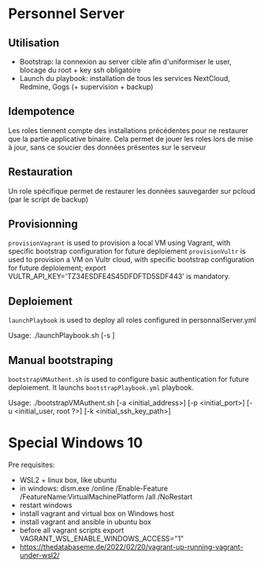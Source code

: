 # Personnel Server

## Utilisation

* Bootstrap: la connexion au server cible afin d'uniformiser le user, blocage du root + key ssh obligatoire
* Launch du playbook: installation de tous les services NextCloud, Redmine, Gogs (+ supervision + backup)

## Idempotence

Les roles tiennent compte des installations précédentes pour ne restaurer que la partie applicative binaire. Cela permet de jouer les roles lors de mise à jour, sans ce soucier des données présentes sur le serveur

## Restauration

Un role spécifique permet de restaurer les données sauvegarder sur pcloud (par le script de backup)

## Provisionning

`provisionVagrant` is used to provision a local VM using Vagrant, with specific bootstrap configuration for future deploiement
`provisionVultr` is used to provision a VM on Vultr cloud, with specific bootstrap configuration for future deploiement; export VULTR_API_KEY='TZ34ESDFE4S45DFDFTD5SDF443' is mandatory.

## Deploiement

`launchPlaybook` is used to deploy all roles configured in personnalServer.yml

Usage: ./launchPlaybook.sh [-s <target server>]

## Manual bootstraping

`bootstrapVMAuthent.sh` is used to configure basic authentication for future deploiement. It launchs `bootstrapPlaybook.yml` playbook.

Usage: ./bootstrapVMAuthent.sh [-a <initial_address>] [-p <initial_port>] [-u <initial_user, root ?>] [-k <initial_ssh_key_path>]



# Special Windows 10

Pre requisites:
- WSL2 + linux box, like ubuntu
- in windows: dism.exe /online /Enable-Feature /FeatureName:VirtualMachinePlatform /all /NoRestart
- restart windows
- install vagrant and virtual box on Windows host
- install vagrant and ansible in ubuntu box
- before all vagrant scripts  export VAGRANT_WSL_ENABLE_WINDOWS_ACCESS="1"
- https://thedatabaseme.de/2022/02/20/vagrant-up-running-vagrant-under-wsl2/